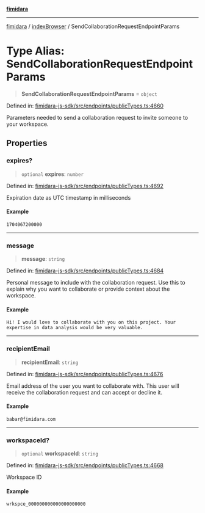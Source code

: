 [**fimidara**](../../README.md)

***

[fimidara](../../modules.md) / [indexBrowser](../README.md) / SendCollaborationRequestEndpointParams

# Type Alias: SendCollaborationRequestEndpointParams

> **SendCollaborationRequestEndpointParams** = `object`

Defined in: [fimidara-js-sdk/src/endpoints/publicTypes.ts:4660](https://github.com/softkave/fimidara/blob/feac071900ab8644442d355e5cb5db9df2f34600/fimidara-js-sdk/src/endpoints/publicTypes.ts#L4660)

Parameters needed to send a collaboration request to invite someone to your workspace.

## Properties

### expires?

> `optional` **expires**: `number`

Defined in: [fimidara-js-sdk/src/endpoints/publicTypes.ts:4692](https://github.com/softkave/fimidara/blob/feac071900ab8644442d355e5cb5db9df2f34600/fimidara-js-sdk/src/endpoints/publicTypes.ts#L4692)

Expiration date as UTC timestamp in milliseconds

#### Example

```
1704067200000
```

***

### message

> **message**: `string`

Defined in: [fimidara-js-sdk/src/endpoints/publicTypes.ts:4684](https://github.com/softkave/fimidara/blob/feac071900ab8644442d355e5cb5db9df2f34600/fimidara-js-sdk/src/endpoints/publicTypes.ts#L4684)

Personal message to include with the collaboration request. Use this to explain why you want to collaborate or provide context about the workspace.

#### Example

```
Hi! I would love to collaborate with you on this project. Your expertise in data analysis would be very valuable.
```

***

### recipientEmail

> **recipientEmail**: `string`

Defined in: [fimidara-js-sdk/src/endpoints/publicTypes.ts:4676](https://github.com/softkave/fimidara/blob/feac071900ab8644442d355e5cb5db9df2f34600/fimidara-js-sdk/src/endpoints/publicTypes.ts#L4676)

Email address of the user you want to collaborate with. This user will receive the collaboration request and can accept or decline it.

#### Example

```
babar@fimidara.com
```

***

### workspaceId?

> `optional` **workspaceId**: `string`

Defined in: [fimidara-js-sdk/src/endpoints/publicTypes.ts:4668](https://github.com/softkave/fimidara/blob/feac071900ab8644442d355e5cb5db9df2f34600/fimidara-js-sdk/src/endpoints/publicTypes.ts#L4668)

Workspace ID

#### Example

```
wrkspce_000000000000000000000
```

